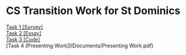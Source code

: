 # CS Transition Work for St Dominics

[Task 1 [Survey]](Documents/Survey.pdf)  
[Task 2 [Essay]](Documents/Essay.pdf)  
[Task 3 [Code]](Code)  
[Task 4 [Presenting Work]](Documents/Presenting Work.pdf)  
